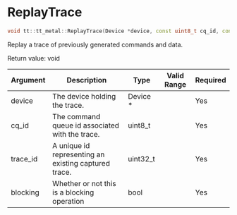 # ReplayTrace

```cpp
void tt::tt_metal::ReplayTrace(Device *device, const uint8_t cq_id, const uint32_t tid, const bool blocking)
```

Replay a trace of previously generated commands and data.

Return value: void

| Argument      | Description                                          | Type      | Valid Range      | Required       |
|---------------|------------------------------------------------------|-----------|------------------|----------------|
| device        | The device holding the trace.                        | Device \* |                  | Yes            |
| cq_id         | The command queue id associated with the trace.      | uint8_t   |                  | Yes            |
| trace_id      | A unique id representing an existing captured trace. | uint32_t  |                  | Yes            |
| blocking      | Whether or not this is a blocking operation          | bool      |                  | Yes            |
